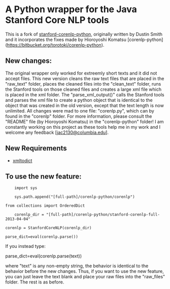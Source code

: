 # A Python wrapper for the Java Stanford Core NLP tools

This is a fork of [stanford-corenlp-python](https://github.com/dasmith/stanford-corenlp-python), originally written by Dustin Smith and it incorporates the fixes made by Hioroyoshi Komatsu [corenlp-python] (https://bitbucket.org/torotoki/corenlp-python).

## New changes:

The original wrapper only worked for extreemly short texts and it did not accept files.  This new version cleans the raw text files that are placed in the "raw_text" folder, places the cleaned files into the "clean_text" folder, runs the Stanford tools on those cleaned files and creates a large xml file which is placed in the xml folder. The "parse_xml_output()" calls the Stanford tools and parses the xml file to create a python object that is identical to the object that was created in the old version, except that the text length is now unlimited. All changes were mad to one file: "corenlp.py", which can by found in the "corenlp" folder. For more information, please consult the "README" file (by Hioroyoshi Komatsu) in the "corenlp-python" folder!  I am constantly working on this project as these tools help me in my work and I welcome any feedback [jac2130@columbia.edu].

## New Requirements
   * [xmltodict](https://github.com/martinblech/xmltodict)

## To use the new feature:

      	import sys

      	sys.path.append("[full-path]/corenlp-python/corenlp")

	from collections import OrderedDict

      	corenlp_dir = "[full-path]/corenlp-python/stanford-corenlp-full-2013-04-04"

	corenlp = StanfordCoreNLP(corenlp_dir)

   	parse_dict=eval(corenlp.parse())

If you instead type:

  parse_dict=eval(corenlp.parse(text))

where "text" is any non-empty string, the behavior is identical to the behavior before the new changes. Thus, if you want to use the new feature, you can just leave the text blank and place your raw files into the "raw_files" folder. The rest is as before.
